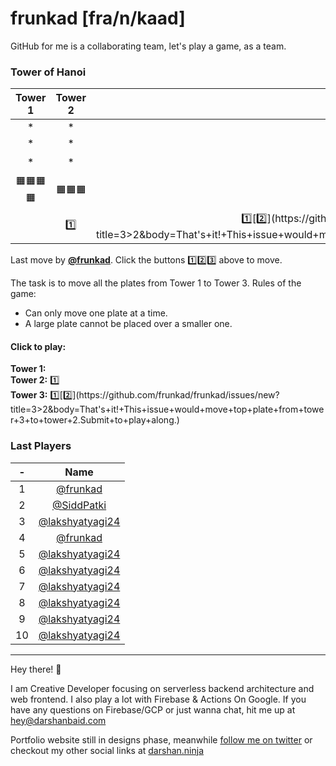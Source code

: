 # frunkad [fra/n/kaad] 
GitHub for me is a collaborating team, let's play a game, as a team.
### Tower of Hanoi
| Tower 1️ | Tower 2️ | Tower 3️ |  
| :-: | :-: | :-: |
|*|*|*|
|*|*|*|
|*|*|🟧|
|🟧🟧🟧🟧|🟧🟧🟧|🟧🟧|
||[1️⃣](https://github.com/frunkad/frunkad/issues/new?title=2>1&body=That's+it!+This+issue+would+move+top+plate+from+tower+2+to+tower+1.Submit+to+play+along.)|[1️⃣](https://github.com/frunkad/frunkad/issues/new?title=3>1&body=That's+it!+This+issue+would+move+top+plate+from+tower+3+to+tower+1.Submit+to+play+along.)[2️⃣](https://github.com/frunkad/frunkad/issues/new?title=3>2&body=That's+it!+This+issue+would+move+top+plate+from+tower+3+to+tower+2.Submit+to+play+along.)|


Last move by **[@frunkad](https://github.com/frunkad)**. Click the buttons 1️⃣2️⃣3️⃣ above to move.

 The task is to move all the plates from Tower 1 to Tower 3. Rules of the game:

- Can only move one plate at a time.  
- A large plate cannot be placed over a smaller one.  



#### Click to play:  

**Tower 1:**   
**Tower 2:** [1️⃣](https://github.com/frunkad/frunkad/issues/new?title=2>1&body=That's+it!+This+issue+would+move+top+plate+from+tower+2+to+tower+1.Submit+to+play+along.)  
**Tower 3:** [1️⃣](https://github.com/frunkad/frunkad/issues/new?title=3>1&body=That's+it!+This+issue+would+move+top+plate+from+tower+3+to+tower+1.Submit+to+play+along.)[2️⃣](https://github.com/frunkad/frunkad/issues/new?title=3>2&body=That's+it!+This+issue+would+move+top+plate+from+tower+3+to+tower+2.Submit+to+play+along.)  

### Last Players

|-|Name|
|:-:|:-:|
|1|[@frunkad](https://github.com/frunkad)|
|2|[@SiddPatki](https://github.com/SiddPatki)|
|3|[@lakshyatyagi24](https://github.com/lakshyatyagi24)|
|4|[@frunkad](https://github.com/frunkad)|
|5|[@lakshyatyagi24](https://github.com/lakshyatyagi24)|
|6|[@lakshyatyagi24](https://github.com/lakshyatyagi24)|
|7|[@lakshyatyagi24](https://github.com/lakshyatyagi24)|
|8|[@lakshyatyagi24](https://github.com/lakshyatyagi24)|
|9|[@lakshyatyagi24](https://github.com/lakshyatyagi24)|
|10|[@lakshyatyagi24](https://github.com/lakshyatyagi24)|


***

Hey there! :wave:

I am Creative Developer focusing on serverless backend architecture and web frontend. I also play a lot with Firebase & Actions On Google. 
If you have any questions on Firebase/GCP or just wanna chat, hit me up at [hey@darshanbaid.com](mailto:hey@darshanbaid.com)

Portfolio website still in designs phase, meanwhile [follow me on twitter](https://twitter.com/frunkad) or checkout my other social links at [darshan.ninja](https://darshan.ninja)

